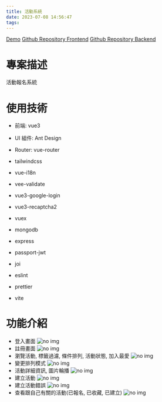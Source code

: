 ```yaml
---
title: 活動系統
date: 2023-07-08 14:56:47
tags:
---
```


[Demo](https://activity-system.onrender.com/)
[Github Repository Frontend](https://github.com/pseuder/activity_system)
[Github Repository Backend](https://github.com/pseuder/activity_system_backend)

# 專案描述

活動報名系統

# 使用技術

- 前端: vue3
- UI 組件: Ant Design
- Router: vue-router
- tailwindcss
- vue-i18n
- vee-validate
- vue3-google-login
- vue3-recaptcha2
- vuex
- mongodb
- express
- passport-jwt
- joi

- eslint
- prettier
- vite

# 功能介紹

- 登入畫面
  ![no img](login.png)
- 註冊畫面
  ![no img](signup.png)
- 瀏覽活動, 標籤過濾, 條件排列, 活動狀態, 加入最愛
  ![no img](explore.png)
- 變更排列模式
  ![no img](explore_display.png)
- 活動詳細資訊, 圖片輪播
  ![no img](activity_detail.png)
- 建立活動
  ![no img](create.png)
- 建立活動錯誤
  ![no img](create_error.png)
- 查看跟自己有關的活動(已報名, 已收藏, 已建立)
  ![no img](mine.png)
